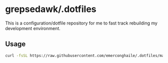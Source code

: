 # grepsedawk/.dotfiles

This is a configuration/dotfile repository for me to fast track rebuilding my development environment.

## Usage

```bash
curl -fsSL https://raw.githubusercontent.com/emerconghaile/.dotfiles/master/install-scripts/install | bash
```
